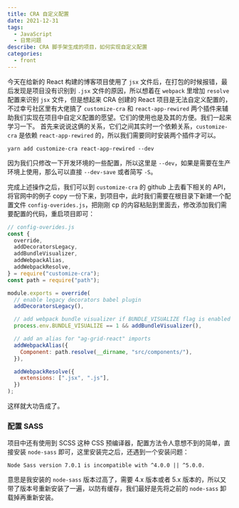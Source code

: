 ```yaml
---
title: CRA 自定义配置
date: 2021-12-31
tags:
  - JavaScript
  - 日常问题
describe: CRA 脚手架生成的项目，如何实现自定义配置
categories:
  - front
---
```


今天在给新的 React 构建的博客项目使用了 `jsx` 文件后，在打包的时候报错，最后发现是项目没有识别到 `.jsx` 文件的原因，所以想着在 `webpack` 里增加 `resolve` 配置来识别 `jsx` 文件，但是想起来 CRA 创建的 React 项目是无法自定义配置的，不过幸亏社区里有大佬搞了 `customize-cra` 和 `react-app-rewired` 两个插件来辅助我们实现在项目中自定义配置的愿望。它们的使用也是及其的方便。我们一起来学习一下。
首先来说说这俩的关系，它们之间其实时一个依赖关系，`customize-cra` 是依赖 `react-app-rewired` 的，所以我们需要同时安装两个插件才可以。

```shell
yarn add customize-cra react-app-rewired --dev
```

因为我们只修改一下开发环境的一些配置，所以这里是 `--dev`，如果是需要在生产环境上使用，那么可以直接 `--dev-save` 或者简写 `-S`。

完成上述操作之后，我们可以到 `customize-cra` 的 github 上去看下相关的 API，将官网中的例子 copy 一份下来，到项目中，此时我们需要在根目录下新建一个配置文件 `config-overides.js`，把刚刚 cp 的内容粘贴到里面去，修改添加我们需要配置的代码，重启项目即可：

```js
// config-overides.js
const {
  override,
  addDecoratorsLegacy,
  addBundleVisualizer,
  addWebpackAlias,
  addWebpackResolve,
} = require("customize-cra");
const path = require("path");

module.exports = override(
  // enable legacy decorators babel plugin
  addDecoratorsLegacy(),

  // add webpack bundle visualizer if BUNDLE_VISUALIZE flag is enabled
  process.env.BUNDLE_VISUALIZE == 1 && addBundleVisualizer(),

  // add an alias for "ag-grid-react" imports
  addWebpackAlias({
    Component: path.resolve(__dirname, "src/components/"),
  }),

  addWebpackResolve({
    extensions: [".jsx", ".js"],
  })
);
```

这样就大功告成了。

### 配置 SASS

项目中还有使用到 SCSS 这种 CSS 预编译器，配置方法令人意想不到的简单，直接安装 `node-sass` 即可，这里安装完之后，还遇到一个安装问题：

```shell
Node Sass version 7.0.1 is incompatible with ^4.0.0 || ^5.0.0.
```

意思是我安装的 `node-sass` 版本过高了，需要 4.x 版本或者 5.x 版本的，所以又带了版本号重新安装了一遍，以防有缓存，我们最好是先将之前的 `node-sass` 卸载掉再重新安装。

